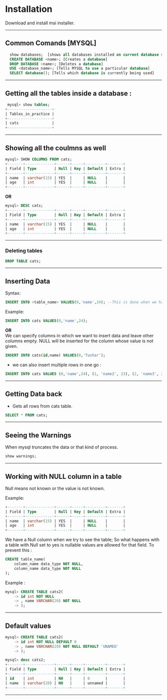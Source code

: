# Installation

Download and install msi installer. 

---

## Common Comands [MYSQL]
```SQL
  show databases;  [shows all databases installed on current database server]
  CREATE DATABASE <name>; [Creates a database]
  DROP DATABASE <name>; [Deletes a database]
  USE <database_name>; [Tells MYSQL to use a particular database]
  SELECT database(); [Tells which database is currently being used]
```
---
## Getting all the tables inside a database :
 ```SQL
  mysql> show tables;
+--------------------+
| Tables_in_practice |
+--------------------+
| cats               |
+--------------------+
 ```
---
## Showing all the coulmns as well 

```SQL
mysql> SHOW COLUMNS FROM cats;
+-------+-------------+------+-----+---------+-------+
| Field | Type        | Null | Key | Default | Extra |
+-------+-------------+------+-----+---------+-------+
| name  | varchar(15) | YES  |     | NULL    |       |
| age   | int         | YES  |     | NULL    |       |
+-------+-------------+------+-----+---------+-------+
```
**OR**

```SQL
mysql> DESC cats;
+-------+-------------+------+-----+---------+-------+
| Field | Type        | Null | Key | Default | Extra |
+-------+-------------+------+-----+---------+-------+
| name  | varchar(15) | YES  |     | NULL    |       |
| age   | int         | YES  |     | NULL    |       |
+-------+-------------+------+-----+---------+-------+
```
---
### Deleting tables

```SQL
DROP TABLE cats;
```
---

## Inserting Data
Syntax: 
```SQL
INSERT INTO <table_name> VALUES(0,'name',24); --This is done when we have all the fields to fill in sequence as in the table and when we need to change the ordering we will have to give column names as well. 
```
Example: 
```SQL
INSERT INTO cats VALUES(0,'name',24);
```  

**OR**     
We can specify columns in which we want to insert data and leave other columns empty. NULL will be inserted for the column whose value is not given. 

```SQL
INSERT INTO cats(id,name) VALUES(0,'Tushar');
```
- we can also insert multiple rows in one go :
```SQL
INSERT INTO cats VALUES (0,'name',24), (1, 'name2', 23), (2, 'name3', 22);
```
---

## Getting Data back 
- Gets all rows from cats table. 
```SQL
SELECT * FROM cats;
```
---

## Seeing the Warnings
When mysql truncates the data or that kind of process. 
```SQL
show warnings;
```
---

## Working with NULL column in a table

Null means not known or the value is not known.

Example: 
```SQL
+-------+-------------+------+-----+---------+-------+
| Field | Type        | Null | Key | Default | Extra |
+-------+-------------+------+-----+---------+-------+
| name  | varchar(15) | YES  |     | NULL    |       |
| age   | int         | YES  |     | NULL    |       |
+-------+-------------+------+-----+---------+-------+
```
We have a Null column when we try to see the table; 
So what happens with a table with Null set to yes is nullable values are allowed for that field. To prevent this : 

```SQL
CREATE table_name(
    column_name data_type NOT NULL,
    column_name data_type NOT NULL
);
```
Example :

```SQL
mysql> CREATE TABLE cats2(
    -> id int NOT NULL
    -> , name VARCHAR(20) NOT NULL
    -> );
```
---

## Default values

```SQL
mysql> CREATE TABLE cats2(
    -> id int NOT NULL DEFAULT 0
    -> , name VARCHAR(20) NOT NULL DEFAULT 'UNAMED'
    -> );

mysql> desc cats2;
+-------+-------------+------+-----+---------+-------+
| Field | Type        | Null | Key | Default | Extra |
+-------+-------------+------+-----+---------+-------+
| id    | int         | NO   |     | 0       |       |
| name  | varchar(20) | NO   |     | unnamed |       |
+-------+-------------+------+-----+---------+-------+
```
----